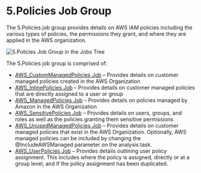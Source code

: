 # 5.Policies Job Group

The 5.Policies job group provides details on AWS IAM policies including the various types of
policies, the permissions they grant, and where they are applied in the AWS organization.

![5.Policies Job Group in the Jobs Tree](/img/product_docs/accessanalyzer/admin/hostmanagement/jobstree.webp)

The 5.Policies job group is comprised of:

- [AWS_CustomManagedPolicies Job](/docs/accessanalyzer/12.0/solutions/aws/policies/aws_custommanagedpolicies.md) – Provides details on customer
  managed policies created in the AWS Organization
- [AWS_InlinePolicies Job](/docs/accessanalyzer/12.0/solutions/aws/policies/aws_inlinepolicies.md) – Provides details on customer managed policies
  that are directly assigned to a user or group
- [AWS_ManagedPolicies Job](/docs/accessanalyzer/12.0/solutions/aws/policies/aws_managedpolicies.md) – Provides details on policies managed by Amazon
  in the AWS Organization
- [AWS_SensitivePolicies Job](/docs/accessanalyzer/12.0/solutions/aws/policies/aws_sensitivepolicies.md) – Provides details on users, groups, and
  roles as well as the policies granting them sensitive permissions
- [AWS_UnusedManagedPolicies Job](/docs/accessanalyzer/12.0/solutions/aws/policies/aws_unusedmanagedpolicies.md) – Provides details on customer
  managed policies that exist in the AWS Organization. Optionally, AWS managed policies can be
  included by changing the @IncludeAWSManaged parameter on the analysis task.
- [AWS_UserPolicies Job](/docs/accessanalyzer/12.0/solutions/aws/policies/aws_userpolicies.md) – Provides details outlining user policy assignment.
  This includes where the policy is assigned, directly or at a group level, and if the policy
  assignment has been duplicated.
